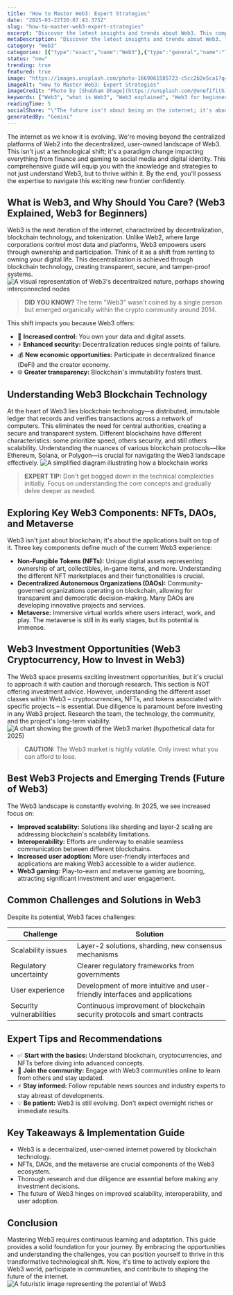 ```yaml
---
title: "How to Master Web3: Expert Strategies"
date: "2025-03-22T20:07:43.375Z"
slug: "how-to-master-web3-expert-strategies"
excerpt: "Discover the latest insights and trends about Web3. This comprehensive guide covers everything you need to know about Web3 in 2025."
metaDescription: "Discover the latest insights and trends about Web3. This comprehensive guide covers everything you need to know about Web3 in 2025."
category: "Web3"
categories: [{"type":"exact","name":"Web3"},{"type":"general","name":"Technology"},{"type":"medium","name":"Software Engineering"},{"type":"specific","name":"Decentralized Applications"},{"type":"niche","name":"Smart Contract Security"}]
status: "new"
trending: true
featured: true
image: "https://images.unsplash.com/photo-1669061585723-c5cc2b2e5ca1?q=85&w=1200&fit=max&fm=webp&auto=compress"
imageAlt: "How to Master Web3: Expert Strategies"
imageCredit: "Photo by [Shubham Dhage](https://unsplash.com/@onefifith) on Unsplash"
keywords: ["Web3", "what is Web3", "Web3 explained", "Web3 for beginners", "Web3 investment opportunities", "best Web3 projects", "future of Web3", "Web3 blockchain technology", "how to invest in Web3", "Web3 cryptocurrency"]
readingTime: 5
socialShare: "\"The future isn't about being on the internet; it's about owning it.  Web3 is the key to unlocking a truly decentralized digital world.\""
generatedBy: "Gemini"
---
```




The internet as we know it is evolving.  We're moving beyond the centralized platforms of Web2 into the decentralized, user-owned landscape of Web3. This isn't just a technological shift; it's a paradigm change impacting everything from finance and gaming to social media and digital identity.  This comprehensive guide will equip you with the knowledge and strategies to not just understand Web3, but to thrive within it.  By the end, you'll possess the expertise to navigate this exciting new frontier confidently.

## What is Web3, and Why Should You Care? (Web3 Explained, Web3 for Beginners)

Web3 is the next iteration of the internet, characterized by decentralization, blockchain technology, and tokenization. Unlike Web2, where large corporations control most data and platforms, Web3 empowers users through ownership and participation.  Think of it as a shift from renting to owning your digital life.  This decentralization is achieved through blockchain technology, creating transparent, secure, and tamper-proof systems. ![A visual representation of Web3's decentralized nature, perhaps showing interconnected nodes](https://images.unsplash.com/photo-1669061585723-c5cc2b2e5ca1?q=85&w=1200&fit=max&fm=webp&auto=compress)

> **DID YOU KNOW?**  The term "Web3" wasn't coined by a single person but emerged organically within the crypto community around 2014.

This shift impacts you because Web3 offers:

* 🔑 **Increased control:** You own your data and digital assets.
* ⚡ **Enhanced security:** Decentralization reduces single points of failure.
* 💰 **New economic opportunities:**  Participate in decentralized finance (DeFi) and the creator economy.
* 🌐 **Greater transparency:** Blockchain's immutability fosters trust.

## Understanding Web3 Blockchain Technology

At the heart of Web3 lies blockchain technology—a distributed, immutable ledger that records and verifies transactions across a network of computers.  This eliminates the need for central authorities, creating a secure and transparent system.  Different blockchains have different characteristics: some prioritize speed, others security, and still others scalability.  Understanding the nuances of various blockchain protocols—like Ethereum, Solana, or Polygon—is crucial for navigating the Web3 landscape effectively. ![A simplified diagram illustrating how a blockchain works](https://images.unsplash.com/photo-1660905419259-0eccba887eb3?q=85&w=1200&fit=max&fm=webp&auto=compress)

> **EXPERT TIP:**  Don't get bogged down in the technical complexities initially. Focus on understanding the core concepts and gradually delve deeper as needed.

## Exploring Key Web3 Components:  NFTs, DAOs, and Metaverse

Web3 isn't just about blockchain; it's about the applications built on top of it.  Three key components define much of the current Web3 experience:

* **Non-Fungible Tokens (NFTs):**  Unique digital assets representing ownership of art, collectibles, in-game items, and more.  Understanding the different NFT marketplaces and their functionalities is crucial.
* **Decentralized Autonomous Organizations (DAOs):**  Community-governed organizations operating on blockchain, allowing for transparent and democratic decision-making.  Many DAOs are developing innovative projects and services.
* **Metaverse:**  Immersive virtual worlds where users interact, work, and play.  The metaverse is still in its early stages, but its potential is immense.

## Web3 Investment Opportunities (Web3 Cryptocurrency, How to Invest in Web3)

The Web3 space presents exciting investment opportunities, but it's crucial to approach it with caution and thorough research.  This section is NOT offering investment advice. However, understanding the different asset classes within Web3 – cryptocurrencies, NFTs, and tokens associated with specific projects – is essential.  Due diligence is paramount before investing in any Web3 project.  Research the team, the technology, the community, and the project's long-term viability. ![A chart showing the growth of the Web3 market (hypothetical data for 2025)](https://images.unsplash.com/photo-1666816943145-bac390ca866c?q=85&w=1200&fit=max&fm=webp&auto=compress)

> **CAUTION:**  The Web3 market is highly volatile.  Only invest what you can afford to lose.

## Best Web3 Projects and Emerging Trends (Future of Web3)

The Web3 landscape is constantly evolving. In 2025, we see increased focus on:

* **Improved scalability:** Solutions like sharding and layer-2 scaling are addressing blockchain's scalability limitations.
* **Interoperability:**  Efforts are underway to enable seamless communication between different blockchains.
* **Increased user adoption:**  More user-friendly interfaces and applications are making Web3 accessible to a wider audience.
* **Web3 gaming:**  Play-to-earn and metaverse gaming are booming, attracting significant investment and user engagement.

## Common Challenges and Solutions in Web3

Despite its potential, Web3 faces challenges:

| Challenge                     | Solution                                                                     |
|-------------------------------|-----------------------------------------------------------------------------|
| Scalability issues             | Layer-2 solutions, sharding, new consensus mechanisms                         |
| Regulatory uncertainty          | Clearer regulatory frameworks from governments                                |
| User experience               | Development of more intuitive and user-friendly interfaces and applications   |
| Security vulnerabilities       | Continuous improvement of blockchain security protocols and smart contracts      |

## Expert Tips and Recommendations

* ✅ **Start with the basics:** Understand blockchain, cryptocurrencies, and NFTs before diving into advanced concepts.
* 🔑 **Join the community:** Engage with Web3 communities online to learn from others and stay updated.
* ⚡ **Stay informed:** Follow reputable news sources and industry experts to stay abreast of developments.
* 💡 **Be patient:** Web3 is still evolving.  Don't expect overnight riches or immediate results.

## Key Takeaways & Implementation Guide

* Web3 is a decentralized, user-owned internet powered by blockchain technology.
* NFTs, DAOs, and the metaverse are crucial components of the Web3 ecosystem.
* Thorough research and due diligence are essential before making any investment decisions.
* The future of Web3 hinges on improved scalability, interoperability, and user adoption.

## Conclusion

Mastering Web3 requires continuous learning and adaptation. This guide provides a solid foundation for your journey.  By embracing the opportunities and understanding the challenges, you can position yourself to thrive in this transformative technological shift.  Now, it's time to actively explore the Web3 world, participate in communities, and contribute to shaping the future of the internet. ![A futuristic image representing the potential of Web3](https://images.unsplash.com/photo-1670269069776-a1337c703669?q=85&w=1200&fit=max&fm=webp&auto=compress)

